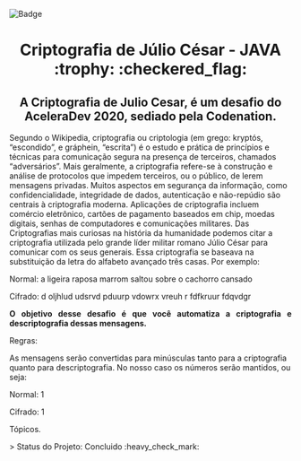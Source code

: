 ![Badge](https://img.shields.io/static/v1?label=JAVA&message=framework&color=red&style=for-the-badge&logo=JAVA)


<h1 align="center"> Criptografia de Júlio César - JAVA :trophy: :checkered_flag: </h1>

<h2 align="center"> A Criptografia de Julio Cesar, é um desafio do AceleraDev 2020, sediado pela  Codenation. </h2> 

<p align="justify"> 

Segundo o Wikipedia, criptografia ou criptologia (em grego: kryptós, “escondido”, e gráphein, “escrita”) é o estudo e prática de princípios e técnicas para comunicação segura na presença de terceiros, chamados “adversários”. Mais geralmente, a criptografia refere-se à construção e análise de protocolos que impedem terceiros, ou o público, de lerem mensagens privadas. Muitos aspectos em segurança da informação, como confidencialidade, integridade de dados, autenticação e não-repúdio são centrais à criptografia moderna. Aplicações de criptografia incluem comércio eletrônico, cartões de pagamento baseados em chip, moedas digitais, senhas de computadores e comunicações militares. Das Criptografias mais curiosas na história da humanidade podemos citar a criptografia utilizada pelo grande líder militar romano Júlio César para comunicar com os seus generais. Essa criptografia se baseava na substituição da letra do alfabeto avançado três casas. Por exemplo:</p>

<p align="justify"> Normal: a ligeira raposa marrom saltou sobre o cachorro cansado</p>
<p align="justify"> Cifrado: d oljhlud udsrvd pduurp vdowrx vreuh r fdfkruur fdqvdgr</p>
<p align="justify"> <b>  O objetivo desse desafio é que você automatiza a criptografia e descriptografia dessas mensagens.</b></p>

Regras:

As mensagens serão convertidas para minúsculas tanto para a criptografia quanto para descriptografia.
No nosso caso os números serão mantidos, ou seja:</p>
<p>Normal: 1</p>
<p>Cifrado: 1</p>
<p>Tópicos.</p>



<p>
> Status do Projeto: Concluido :heavy_check_mark:
</p>


